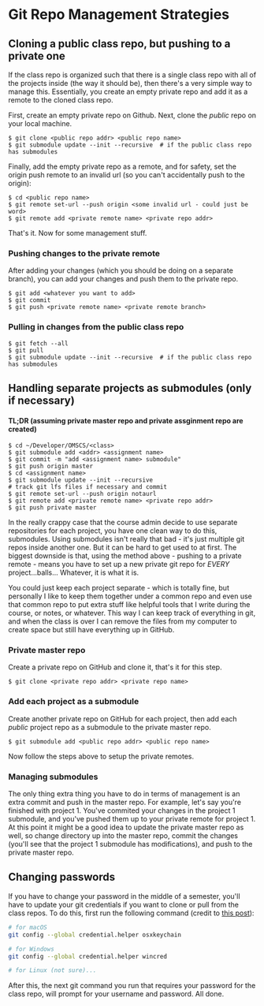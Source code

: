 # Git Repo Management Strategies

## Cloning a public class repo, but pushing to a private one

If the class repo is organized such that there is a single class repo with all of the projects inside (the way it should be), then there's a very simple way to manage this. Essentially, you create an empty private repo and add it as a remote to the cloned class repo.

First, create an empty private repo on Github. Next, clone the _public_ repo on your local machine.
```
$ git clone <public repo addr> <public repo name>
$ git submodule update --init --recursive  # if the public class repo has submodules
```
Finally, add the empty private repo as a remote, and for safety, set the origin push remote to an invalid url (so you can't accidentally push to the origin):
```
$ cd <public repo name>
$ git remote set-url --push origin <some invalid url - could just be word>
$ git remote add <private remote name> <private repo addr>
```
That's it. Now for some management stuff.

### Pushing changes to the private remote

After adding your changes (which you should be doing on a separate branch), you can add your changes and push them to the private repo.
```
$ git add <whatever you want to add>
$ git commit
$ git push <private remote name> <private remote branch>
```

### Pulling in changes from the public class repo
```
$ git fetch --all
$ git pull
$ git submodule update --init --recursive  # if the public class repo has submodules
```
## Handling separate projects as submodules (only if necessary)

#### TL;DR (assuming private master repo and private assginment repo are created)
```
$ cd ~/Developer/OMSCS/<class>
$ git submodule add <addr> <assignment name>
$ git commit -m "add <assignment name> submodule"
$ git push origin master
$ cd <assignment name>
$ git submodule update --init --recursive
# track git lfs files if necessary and commit
$ git remote set-url --push origin notaurl
$ git remote add <private remote name> <private repo addr>
$ git push private master
```

In the really crappy case that the course admin decide to use separate repositories for each project, you have one clean way to do this, submodules. Using submodules isn't really that bad - it's just multiple git repos inside another one. But it can be hard to get used to at first. The biggest downside is that, using the method above - pushing to a private remote - means you have to set up a new private git repo for _EVERY_ project...balls... Whatever, it is what it is.

You could just keep each project separate - which is totally fine, but personally I like to keep them together under a common repo and even use that common repo to put extra stuff like helpful tools that I write during the course, or notes, or whatever. This way I can keep track of everything in git, and when the class is over I can remove the files from my computer to create space but still have everything up in GitHub.

### Private master repo

Create a private repo on GitHub and clone it, that's it for this step.
```
$ git clone <private repo addr> <private repo name>
```

### Add each project as a submodule

Create another private repo on GitHub for each project, then add each _public_ project repo as a submodule to the private master repo.
```
$ git submodule add <public repo addr> <public repo name>
```

Now follow the steps above to setup the private remotes.

### Managing submodules

The only thing extra thing you have to do in terms of management is an extra commit and push in the master repo. For example, let's say you're finished with project 1. You've commited your changes in the project 1 submodule, and you've pushed them up to your private remote for project 1. At this point it might be a good idea to update the private master repo as well, so change directory up into the master repo, commit the changes (you'll see that the project 1 submodule has modifications), and push to the private master repo.

## Changing passwords

If you have to change your password in the middle of a semester, you'll have to update your git credentials if you want to clone or pull from the class repos. To do this, first run the following command (credit to [this post](https://stackoverflow.com/a/20195558/2600813)):

```bash
# for macOS
git config --global credential.helper osxkeychain

# for Windows
git config --global credential.helper wincred

# for Linux (not sure)...
```

After this, the next git command you run that requires your password for the class repo, will prompt for your username and password. All done.
